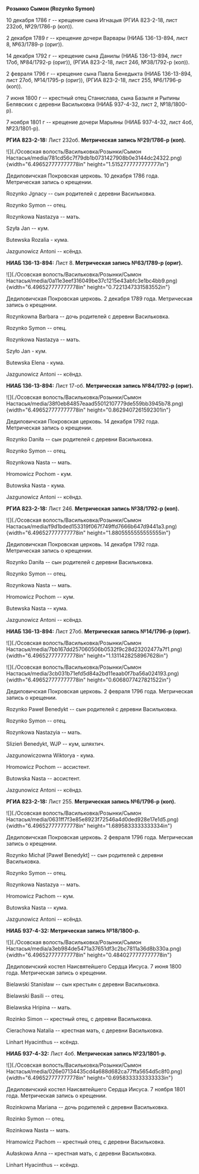 **Розынко Сымон (Rozynko Symon)**

10 декабря 1786 г -- крещение сына Игнацыя (РГИА 823-2-18, лист 232об,
№29/1786-р (коп)).

2 декабря 1789 г -- крещение дочери Варвары (НИАБ 136-13-894, лист 8,
№63/1789-р (ориг)).

14 декабря 1792 г -- крещение сына Данилы (НИАБ 136-13-894, лист 17об,
№84/1792-р (ориг)), (РГИА 823-2-18, лист 246, №38/1792-р (коп)).

2 февраля 1796 г -- крещение сына Павла Бенедыкта (НИАБ 136-13-894, лист
27об, №14/1795-р (ориг)), (РГИА 823-2-18, лист 255, №6/1796-р (коп)).

7 июня 1800 г -- крестный отец Станислава, сына Базыля и Рыпины
Белявских с деревни Васильковка (НИАБ 937-4-32, лист 2, №18/1800-р).

7 ноября 1801 г -- крещение дочери Марьяны (НИАБ 937-4-32, лист 4об,
№23/1801-р).

**РГИА 823-2-18:** Лист 232об. **Метрическая запись №29/1786-р (коп).**

![](./Осовская волость/Васильковка/Розынки/Сымон Настасья/media/781cd56c7f79db1b0731427908b0e3144dc24322.png){width="6.496527777777778in"
height="1.5152777777777777in"}

Дедиловичская Покровская церковь. 10 декабря 1786 года. Метрическая
запись о крещении.

Rozynko Jgnacy -- сын родителей с деревни Васильковка.

Rozynko Symon -- отец.

Rozynkowa Nastazya -- мать.

Szyła Jan -- кум.

Butewska Rozalia - кума.

Jazgunowicz Antoni -- ксёндз.

**НИАБ 136-13-894:** Лист 8. **Метрическая запись №63/1789-р (ориг).**

![](./Осовская волость/Васильковка/Розынки/Сымон Настасья/media/0a11e3eef316049be37c1215e43abfc3e1bc4bb9.png){width="6.496527777777778in"
height="0.7221347331583552in"}

Дедиловичская Покровская церковь. 2 декабря 1789 года. Метрическая
запись о крещении.

Rozynkowna Barbara -- дочь родителей с деревни Васильковка.

Rozynko Symon -- отец.

Rozynkowa Nastazya -- мать.

Szyło Jan - кум.

Butewska Elena - кума.

Jazgunowicz Antoni -- ксёндз.

**НИАБ 136-13-894:** Лист 17-об. **Метрическая запись №84/1792-р
(ориг).**

![](./Осовская волость/Васильковка/Розынки/Сымон Настасья/media/38f0eb84857eaad55012107779de559bb3945b78.png){width="6.496527777777778in"
height="0.8629407261592301in"}

Дедиловичская Покровская церковь. 14 декабря 1792 года. Метрическая
запись о крещении.

Rozynko Daniła -- сын родителей с деревни Васильковка.

Rozynko Symon -- отец.

Rozynkowa Nasta -- мать.

Hromowicz Pochom - кум.

Butowska Nasta - кума.

Jazgunowicz Antoni -- ксёндз.

**РГИА 823-2-18:** Лист 246. **Метрическая запись №38/1792-р (коп).**

![](./Осовская волость/Васильковка/Розынки/Сымон Настасья/media/f9d1bded153319f067f749ffd7666b647d9441a3.png){width="6.496527777777778in"
height="1.8805555555555555in"}

Дедиловичская Покровская церковь. 14 декабря 1792 года. Метрическая
запись о крещении.

Rozynko Daniła -- сын родителей с деревни Васильковка.

Rozynko Symon -- отец.

Rozynkowa Nasta -- мать.

Hromowicz Pochom -- кум.

Butewska Nasta -- кума.

Jazgunowicz Antoni -- ксёндз.

**НИАБ 136-13-894:** Лист 27об. **Метрическая запись №14/1796-р
(ориг).**

![](./Осовская волость/Васильковка/Розынки/Сымон Настасья/media/7bb167dd257060506b0532f9c28d23202477a7f1.png){width="6.496527777777778in"
height="1.1311428258967628in"}

![](./Осовская волость/Васильковка/Розынки/Сымон Настасья/media/3cb031b71efd5d84a2bd11eaab0f7ba56a024193.png){width="6.496527777777778in"
height="0.6068077427821522in"}

Дедиловичская Покровская церковь. 2 февраля 1796 года. Метрическая
запись о крещении.

Rozynko Paweł Benedykt -- сын родителей с деревни Васильковка.

Rozynko Symon -- отец.

Rozynkowa Nastazyia -- мать.

Slizień Benedykt, WJP -- кум, шляхтич.

Jazgunowiczowna Wiktorya - кума.

Hromowicz Pochom -- ассистент.

Butowska Nasta -- ассистент.

Jazgunowicz Antoni -- ксёндз.

**РГИА 823-2-18:** Лист 255. **Метрическая запись №6/1796-р (коп).**

![](./Осовская волость/Васильковка/Розынки/Сымон Настасья/media/0631ff7f3e85e8923f72546a4d0ded928e17e1d5.png){width="6.496527777777778in"
height="1.6895833333333334in"}

Дедиловичская Покровская церковь. 2 февраля 1796 года. Метрическая
запись о крещении.

Rozynko Michał \[Paweł Benedykt\] -- сын родителей с деревни
Васильковка.

Rozynko Symon -- отец.

Rozynkowa Nastazya -- мать.

Hromowicz Pachom -- кум.

Butowska Nasta -- кума.

Jazgunowicz Antoni -- ксёндз.

**НИАБ 937-4-32: Метрическая запись №18/1800-р.**

![](./Осовская волость/Васильковка/Розынки/Сымон Настасья/media/a3eb984de5471a37651df3c2bc7811a36d8b330a.png){width="6.496527777777778in"
height="0.4840277777777778in"}

Дедиловичский костел Наисвятейшего Сердца Иисуса. 7 июня 1800 года.
Метрическая запись о крещении.

Bielawski Stanisław -- сын крестьян с деревни Васильковка.

Bielawski Basili -- отец.

Bielawska Hripina -- мать.

Rozinko Simon -- крестный отец, с деревни Васильковка.

Cierachowa Natalia -- крестная мать, с деревни Васильковка.

Linhart Hyacinthus -- ксёндз.

**НИАБ 937-4-32:** Лист 4об. **Метрическая запись №23/1801-р.**

![](./Осовская волость/Васильковка/Розынки/Сымон Настасья/media/026e07134435cd4a688d682ca77ffa5654d5c8f0.png){width="6.496527777777778in"
height="0.6958333333333333in"}

Дедиловичский костел Наисвятейшего Сердца Иисуса. 7 ноября 1801 года.
Метрическая запись о крещении.

Rozinkowna Mariana -- дочь родителей с деревни Васильковка.

Rozinko Symon -- отец.

Rozinkowa Nasta -- мать.

Hramowicz Pachom -- крестный отец, с деревни Васильковка.

Aułaskowa Anna -- крестная мать, с деревни Васильковка.

Linhart Hyacinthus -- ксёндз.
